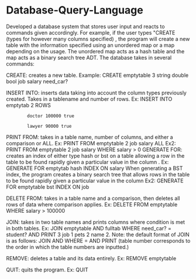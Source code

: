 # Database-Query-Language
Developed a database system that stores user input and reacts to commands given accordingly. For example, if the user types "CREATE <table name> <column number> <column type n>(types for however many columns specified) <column name n>, the program will create a new table with the information specified using an unordered map or a map depending on the usage. The unordered map acts as a hash table and the map acts as a binary search tree ADT.
The database takes in several commands:

CREATE: creates a new table. Example: CREATE emptytable 3 string double bool job salary need_car?

INSERT INTO: inserts data taking into account the column types previously created. Takes in a tablename and number of rows.
            Ex: INSERT INTO emptytab 2 ROWS
            
            doctor 100000 true
            
            lawyer 90000 true

PRINT FROM: takes in a table name, number of columns, and either a comparison or ALL. Ex: PRINT FROM emptytable 2 job salary ALL
            Ex2: PRINT FROM emptytable 2 job salary WHERE salary > 0
GENERATE FOR: creates an index of either type hash or bst on a table allowing a row in the table to be found rapidly given a particular value in the column <colname>.
              Ex: GENERATE FOR emptytab hash INDEX ON salary
              When generating a BST index, the program creates a binary search tree that allows rows in the table to be found rapidly given a particular value in the               column <colname>
              Ex2: GENERATE FOR emptytable bst INDEX ON job

DELETE FROM: takes in a table name and a comparison, then deletes all rows of data where comparison applies. Ex: DELETE FROM emptytable WHERE salary > 100000

JOIN: takes in two table names and prints columns where condition is met in both tables. Ex: JOIN emptytable AND fulltab WHERE need_car? = student? AND PRINT 3 job 1 pets 2 name 2.
    Note: the default format of JOIN is as follows: JOIN <tablename1> AND <tablename2> WHERE <colname1> = <colname2> AND PRINT <number of columns printed> <colname1> <tablenumber where column name is found> <columname2> <tablenumber where column name is found> (table number corresponds to the order in which the table numbers are inputted.)

REMOVE: deletes a table and its data entirely. Ex: REMOVE emptytable

QUIT: quits the program. Ex: QUIT
